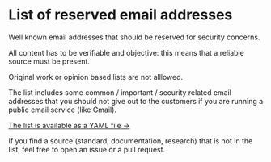 # List of reserved email addresses

Well known email addresses that should be reserved for security concerns.

All content has to be verifiable and objective: this means that a reliable source must be present.

Original work or opinion based lists are not alllowed.

The list includes some common / important / security related email addresses that you should not give out to the customers if you are running a public email service (like Gmail).

[The list is available as a YAML file →](list.yml)

If you find a source (standard, documentation, research) that is not in the list, feel free to open an issue or a pull request.
